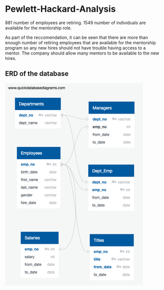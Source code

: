# Pewlett-Hackard-Analysis

  881 number of employees are retiring. 
  1549 number of individuals are available for the mentorship role.
  
  As part of the reccomendation, it can be seen that there are more than enough number of retiring employees that are    available for the mentorship program so any new hires should not have trouble having access to a mentor. The company should allow many mentors to be available to the new hires. 
  
## ERD of the database
![EmployeeDB](EmployeeDB.png)
  

  
